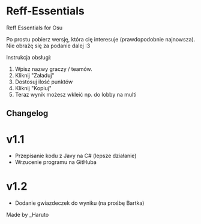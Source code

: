 # Reff-Essentials
Reff Essentials for Osu

Po prostu pobierz wersję, która cię interesuje (prawdopodobnie najnowsza).
Nie obrażę się za podanie dalej :3

Instrukcja obsługi:
1. Wpisz nazwy graczy / teamów.
2. Kliknij "Załaduj"
3. Dostosuj ilość punktów
4. Kliknij "Kopiuj"
5. Teraz wynik możesz wkleić np. do lobby na multi

## Changelog

# v1.1
- Przepisanie kodu z Javy na C# (lepsze działanie)
- Wrzucenie programu na GitHuba

# v1.2
- Dodanie gwiazdeczek do wyniku (na prośbę Bartka)

Made by _Haruto
